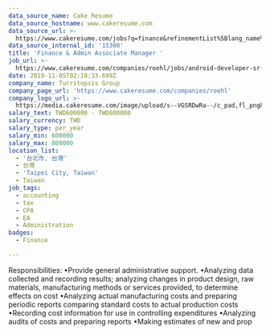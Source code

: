```yaml
---
data_source_name: Cake Resume
data_source_hostname: www.cakeresume.com
data_source_url: >-
  https://www.cakeresume.com/jobs?q=finance&refinementList%5Blang_name%5D%5B0%5D=English&refinementList%5Bsalary_type%5D=per_year&range%5Bsalary_range%5D%5Bmin%5D=1000000&page=3
data_source_internal_id: '15300'
title: 'Finance & Admin Associate Manager '
job_url: >-
  https://www.cakeresume.com/companies/roehl/jobs/android-developer-sr-android-developer
date: 2019-11-05T02:19:33.699Z
company_name: Turritopsis Group
company_page_url: 'https://www.cakeresume.com/companies/roehl'
company_logo_url: >-
  https://media.cakeresume.com/image/upload/s--VGSRDwRa--/c_pad,fl_png8,h_200,w_200/v1655366451/smjx2ekekeo6ajcwur3i.png
salary_text: TWD600000 - TWD800000
salary_currency: TWD
salary_type: per_year
salary_min: 600000
salary_max: 800000
location_list:
  - '台北市, 台灣'
  - 台灣
  - 'Taipei City, Taiwan'
  - Taiwan
job_tags:
  - accounting
  - tax
  - CPA
  - EA
  - Administration
badges:
  - Finance

---
```


Responsibilities: •Provide general administrative support. •Analyzing data collected and recording results; analyzing changes in product design, raw materials, manufacturing methods or services provided, to determine effects on cost •Analyzing actual manufacturing costs and preparing periodic reports comparing standard costs to actual production costs •Recording cost information for use in controlling expenditures •Analyzing audits of costs and preparing reports •Making estimates of new and prop